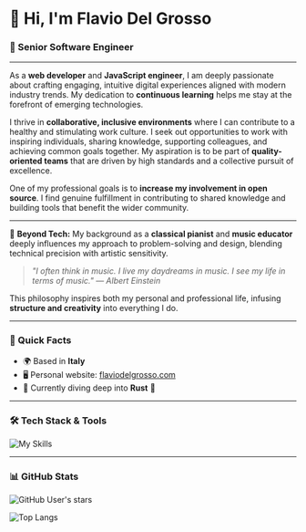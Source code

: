 # 👋 Hi, I'm Flavio Del Grosso

### 🎯 Senior Software Engineer

---

As a **web developer** and **JavaScript engineer**, I am deeply passionate about crafting engaging, intuitive digital experiences aligned with modern industry trends. My dedication to **continuous learning** helps me stay at the forefront of emerging technologies.

I thrive in **collaborative, inclusive environments** where I can contribute to a healthy and stimulating work culture. I seek out opportunities to work with inspiring individuals, sharing knowledge, supporting colleagues, and achieving common goals together. My aspiration is to be part of **quality-oriented teams** that are driven by high standards and a collective pursuit of excellence.

One of my professional goals is to **increase my involvement in open source**. I find genuine fulfillment in contributing to shared knowledge and building tools that benefit the wider community.

---

🎼 **Beyond Tech:**
My background as a **classical pianist** and **music educator** deeply influences my approach to problem-solving and design, blending technical precision with artistic sensitivity.

> *"I often think in music. I live my daydreams in music. I see my life in terms of music."*
> — *Albert Einstein*

This philosophy inspires both my personal and professional life, infusing **structure and creativity** into everything I do.

---

### 📌 Quick Facts

* 🌍 Based in **Italy**
* 🖥️ Personal website: [flaviodelgrosso.com](http://flaviodelgrosso.com)
* 🧠 Currently diving deep into **Rust** 🦀

---

### 🛠️ Tech Stack & Tools

![My Skills](https://skillicons.dev/icons?i=js,ts,html,css,sass,rust,react,nextjs,angular,nodejs,express,babel,bash,bootstrap,redux,bun,docker,electron,tauri,git,github,githubactions,gitlab,java,jest,jquery,linux,materialui,mongodb,mysql,reactivex,spring,tailwind,aws,gcp,vercel,vite,vitest,webpack,npm,pnpm\&theme=light)

---

### 📊 GitHub Stats

![GitHub User's stars](https://img.shields.io/github/stars/flaviodelgrosso?style=social)

![Top Langs](https://github-readme-stats.vercel.app/api/top-langs/?username=flaviodelgrosso\&size_weight=0.5\&count_weight=0.5\&hide=dockerfile,ejs,css,scss,html,handlebars,procfile\&layout=compact\&langs_count=6\&theme=dracula)
